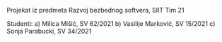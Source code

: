 Projekat iz predmeta Razvoj bezbednog softvera, SIIT
Tim 21

Studenti:
a) Milica Mišić, SV 62/2021
b) Vasilije Marković, SV 15/2021
c) Sonja Parabucki, SV 34/2021
